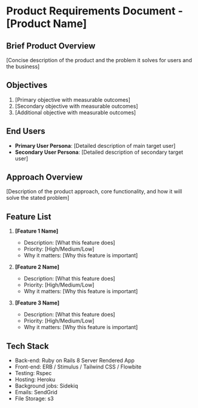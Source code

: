 # Product Requirements Document - [Product Name]

## Brief Product Overview
[Concise description of the product and the problem it solves for users and the business]

## Objectives
1. [Primary objective with measurable outcomes]
2. [Secondary objective with measurable outcomes]
3. [Additional objective with measurable outcomes]

## End Users
- **Primary User Persona**: [Detailed description of main target user]
- **Secondary User Persona**: [Detailed description of secondary target user]

## Approach Overview
[Description of the product approach, core functionality, and how it will solve the stated problem]

## Feature List
1. **[Feature 1 Name]**
   - Description: [What this feature does]
   - Priority: [High/Medium/Low]
   - Why it matters: [Why this feature is important]

2. **[Feature 2 Name]**
   - Description: [What this feature does]
   - Priority: [High/Medium/Low]
   - Why it matters: [Why this feature is important]

3. **[Feature 3 Name]**
   - Description: [What this feature does]
   - Priority: [High/Medium/Low]
   - Why it matters: [Why this feature is important]

## Tech Stack
- Back-end: Ruby on Rails 8 Server Rendered App
- Front-end: ERB / Stimulus / Tailwind CSS / Flowbite
- Testing: Rspec
- Hosting: Heroku
- Background jobs: Sidekiq
- Emails: SendGrid
- File Storage: s3
